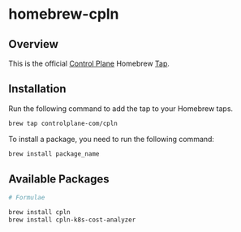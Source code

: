 # homebrew-cpln

## Overview
This is the official [Control Plane](https://controlplane.com) Homebrew [Tap](https://docs.brew.sh/Taps).

## Installation

Run the following command to add the tap to your Homebrew taps.

```bash
brew tap controlplane-com/cpln
```

To install a package, you need to run the following command:

```bash
brew install package_name
```

## Available Packages

```bash
# Formulae

brew install cpln
brew install cpln-k8s-cost-analyzer
```
